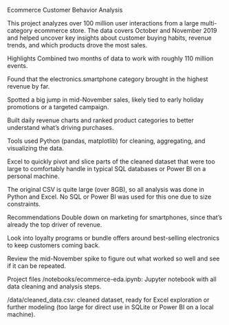 Ecommerce Customer Behavior Analysis

This project analyzes over 100 million user interactions from a large multi-category ecommerce store. The data covers October and November 2019 and helped uncover key insights about customer buying habits, revenue trends, and which products drove the most sales.

Highlights
Combined two months of data to work with roughly 110 million events.

Found that the electronics.smartphone category brought in the highest revenue by far.

Spotted a big jump in mid-November sales, likely tied to early holiday promotions or a targeted campaign.

Built daily revenue charts and ranked product categories to better understand what’s driving purchases.

Tools used
Python (pandas, matplotlib) for cleaning, aggregating, and visualizing the data.

Excel to quickly pivot and slice parts of the cleaned dataset that were too large to comfortably handle in typical SQL databases or Power BI on a personal machine.

The original CSV is quite large (over 8GB), so all analysis was done in Python and Excel. No SQL or Power BI was used for this one due to size constraints.

Recommendations
Double down on marketing for smartphones, since that’s already the top driver of revenue.

Look into loyalty programs or bundle offers around best-selling electronics to keep customers coming back.

Review the mid-November spike to figure out what worked so well and see if it can be repeated.

Project files
/notebooks/ecommerce-eda.ipynb: Jupyter notebook with all data cleaning and analysis steps.

/data/cleaned_data.csv: cleaned dataset, ready for Excel exploration or further modeling (too large for direct use in SQLite or Power BI on a local machine).

